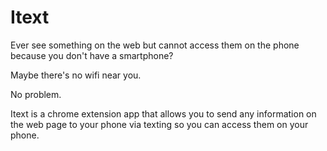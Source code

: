 Itext
=====

Ever see something on the web but cannot access them on the phone because you don't have a smartphone? 

Maybe there's no wifi near you. 

No problem. 

Itext is a chrome extension app that allows you to send any information on the web page to your phone via texting so you can access them on your phone. 
